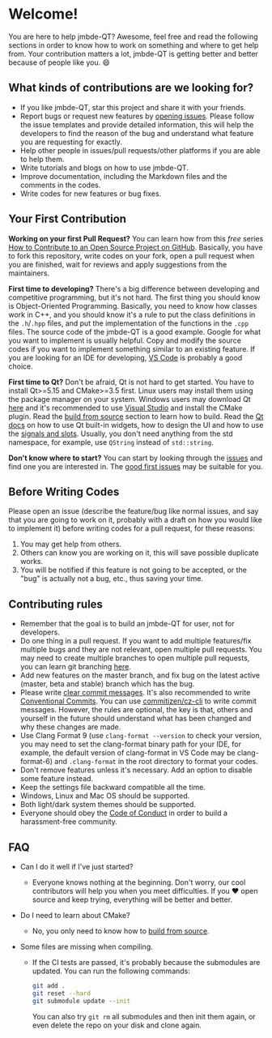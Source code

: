 # Welcome!

You are here to help jmbde-QT? Awesome, feel free and read the following sections in
order to know how to work on something and where to get help from. Your contribution
matters a lot, jmbde-QT is getting better and better because of people like you. :smile:

## What kinds of contributions are we looking for?

-   If you like jmbde-QT, star this project and share it with your friends.
-   Report bugs or request new features by
    [opening issues](https://github.com/jmuelbert/jmbde-QT/issues/new/choose). Please
    follow the issue templates and provide detailed information, this will help the
    developers to find the reason of the bug and understand what feature you are
    requesting for exactly.
-   Help other people in issues/pull requests/other platforms if you are able to help
    them.
-   Write tutorials and blogs on how to use jmbde-QT.
-   Improve documentation, including the Markdown files and the comments in the codes.
-   Write codes for new features or bug fixes.

## Your First Contribution

**Working on your first Pull Request?** You can learn how from this _free_ series
[How to Contribute to an Open Source Project on GitHub](https://egghead.io/series/how-to-contribute-to-an-open-source-project-on-github).
Basically, you have to fork this repository, write codes on your fork, open a pull
request when you are finished, wait for reviews and apply suggestions from the
maintainers.

**First time to developing?** There's a big difference between developing and
competitive programming, but it's not hard. The first thing you should know is
Object-Oriented Programming. Basically, you need to know how classes work in C++, and
you should know it's a rule to put the class definitions in the `.h`/`.hpp` files, and
put the implementation of the functions in the `.cpp` files. The source code of the
jmbde-QT is a good example. Google for what you want to implement is usually helpful.
Copy and modify the source codes if you want to implement something similar to an
existing feature. If you are looking for an IDE for developing,
[VS Code](https://code.visualstudio.com/) is probably a good choice.

**First time to Qt?** Don't be afraid, Qt is not hard to get started. You have to
install Qt>=5.15 and CMake>=3.5 first. Linux users may install them using the package
manager on your system. Windows users may download Qt [here](https://www.qt.io/download)
and it's recommended to use [Visual Studio](https://visualstudio.microsoft.com/) and
install the CMake plugin. Read the
[build from source](https://github.com/jmuelbert/jmbde-QT) section to learn how to
build. Read the [Qt docs](https://doc.qt.io/) on how to use Qt built-in widgets, how to
design the UI and how to use the
[signals and slots](https://doc.qt.io/qt-5/signalsandslots.html). Usually, you don't
need anything from the std namespace, for example, use `QString` instead of
`std::string`.

**Don't know where to start?** You can start by looking through the
[issues](https://github.com/jmuelbert/jmbde-QT/issues) and find one you are interested
in. The
[good first issues](https://github.com/jmuelbert/jmbde-QT/issues?q=is%3Aissue+is%3Aopen+label%3A%22good+first+issue%22)
may be suitable for you.

## Before Writing Codes

Please open an issue (describe the feature/bug like normal issues, and say that you are
going to work on it, probably with a draft on how you would like to implement it) before
writing codes for a pull request, for these reasons:

1. You may get help from others.
2. Others can know you are working on it, this will save possible duplicate works.
3. You will be notified if this feature is not going to be accepted, or the "bug" is
   actually not a bug, etc., thus saving your time.

## Contributing rules

-   Remember that the goal is to build an jmbde-QT for user, not for developers.
-   Do one thing in a pull request. If you want to add multiple features/fix multiple
    bugs and they are not relevant, open multiple pull requests. You may need to create
    multiple branches to open multiple pull requests, you can learn git branching
    [here](https://learngitbranching.js.org/).
-   Add new features on the master branch, and fix bug on the latest active (master,
    beta and stable) branch which has the bug.
-   Please write [clear commit messages](https://chris.beams.io/posts/git-commit/). It's
    also recommended to write
    [Conventional Commits](https://www.conventionalcommits.org/). You can use
    [commitizen/cz-cli](https://github.com/commitizen/cz-cli) to write commit messages.
    However, the rules are optional, the key is that, others and yourself in the future
    should understand what has been changed and why these changes are made.
-   Use Clang Format 9 (use `clang-format --version` to check your version, you may need
    to set the clang-format binary path for your IDE, for example, the default version
    of clang-format in VS Code may be clang-format-6) and `.clang-format` in the root
    directory to format your codes.
-   Don't remove features unless it's necessary. Add an option to disable some feature
    instead.
-   Keep the settings file backward compatible all the time.
-   Windows, Linux and Mac OS should be supported.
-   Both light/dark system themes should be supported.
-   Everyone should obey the [Code of Conduct](CODE_OF_CONDUCT.md) in order to build a
    harassment-free community.

## FAQ

-   Can I do it well if I've just started?
    -   Everyone knows nothing at the beginning. Don't worry, our cool contributors will
        help you when you meet difficulties. If you :heart: open source and keep trying,
        everything will be better and better.
-   Do I need to learn about CMake?
    -   No, you only need to know how to
        [build from source](https://github.com/jmuelbert/jmbde-QT).
-   Some files are missing when compiling.

    -   If the CI tests are passed, it's probably because the submodules are updated.
        You can run the following commands:

        ```sh
        git add .
        git reset --hard
        git submodule update --init
        ```

        You can also try `git rm` all submodules and then init them again, or even
        delete the repo on your disk and clone again.

